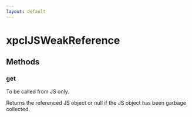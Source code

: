 ```yaml
---
layout: default
---
```


# xpcIJSWeakReference #

## Methods ##

### get ###

To be called from JS only.

Returns the referenced JS object or null if the JS object has
been garbage collected.

